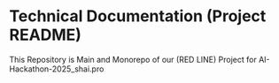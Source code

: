 # Technical Documentation (Project README)

This Repository is Main and Monorepo of our (RED LINE) Project for AI-Hackathon-2025_shai.pro
